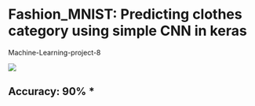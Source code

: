 # Fashion_MNIST: Predicting clothes category using simple CNN in keras
Machine-Learning-project-8

<img src="https://cmkt-image-prd.global.ssl.fastly.net/0.1.0/ps/477194/2417/1608/m1/fpnw/wm1/pattern-with-summer-clothes-.jpg?1431116671&s=a56c9ca0df478c0759afd3eadcac9afe">

## Accuracy: 90% *
